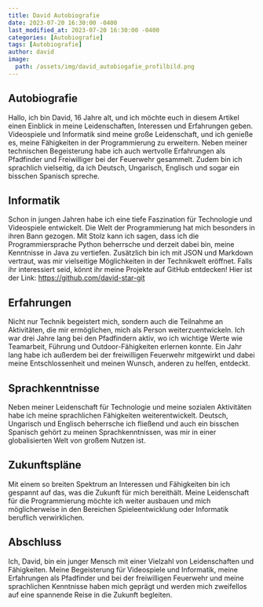 ```yaml
---
title: David Autobiografie
date: 2023-07-20 16:30:00 -0400
last_modified_at: 2023-07-20 16:30:00 -0400
categories: [Autobiografie]
tags: [Autobiografie]
author: david
image:
  path: /assets/img/david_autobiogafie_profilbild.png
---
```


## Autobiografie

Hallo, ich bin David, 16 Jahre alt, und ich möchte euch in diesem Artikel einen Einblick in meine Leidenschaften, Interessen und Erfahrungen geben. Videospiele und Informatik sind meine große Leidenschaft, und ich genieße es, meine Fähigkeiten in der Programmierung zu erweitern. Neben meiner technischen Begeisterung habe ich auch wertvolle Erfahrungen als Pfadfinder und Freiwilliger bei der Feuerwehr gesammelt. Zudem bin ich sprachlich vielseitig, da ich Deutsch, Ungarisch, Englisch und sogar ein bisschen Spanisch spreche.

## Informatik

Schon in jungen Jahren habe ich eine tiefe Faszination für Technologie und Videospiele entwickelt. Die Welt der Programmierung hat mich besonders in ihren Bann gezogen. Mit Stolz kann ich sagen, dass ich die Programmiersprache Python beherrsche und derzeit dabei bin, meine Kenntnisse in Java zu vertiefen. Zusätzlich bin ich mit JSON und Markdown vertraut, was mir vielseitige Möglichkeiten in der Technikwelt eröffnet.
Falls ihr interessiert seid, könnt ihr meine Projekte auf GitHub entdecken! Hier ist der Link: <https://github.com/david-star-git>

## Erfahrungen

Nicht nur Technik begeistert mich, sondern auch die Teilnahme an Aktivitäten, die mir ermöglichen, mich als Person weiterzuentwickeln. Ich war drei Jahre lang bei den Pfadfindern aktiv, wo ich wichtige Werte wie Teamarbeit, Führung und Outdoor-Fähigkeiten erlernen konnte. Ein Jahr lang habe ich außerdem bei der freiwilligen Feuerwehr mitgewirkt und dabei meine Entschlossenheit und meinen Wunsch, anderen zu helfen, entdeckt.

## Sprachkenntnisse

Neben meiner Leidenschaft für Technologie und meine sozialen Aktivitäten habe ich meine sprachlichen Fähigkeiten weiterentwickelt. Deutsch, Ungarisch und Englisch beherrsche ich fließend und auch ein bisschen Spanisch gehört zu meinen Sprachkenntnissen, was mir in einer globalisierten Welt von großem Nutzen ist.

## Zukunftspläne

Mit einem so breiten Spektrum an Interessen und Fähigkeiten bin ich gespannt auf das, was die Zukunft für mich bereithält. Meine Leidenschaft für die Programmierung möchte ich weiter ausbauen und mich möglicherweise in den Bereichen Spieleentwicklung oder Informatik beruflich verwirklichen.

## Abschluss

Ich, David, bin ein junger Mensch mit einer Vielzahl von Leidenschaften und Fähigkeiten. Meine Begeisterung für Videospiele und Informatik, meine Erfahrungen als Pfadfinder und bei der freiwilligen Feuerwehr und meine sprachlichen Kenntnisse haben mich geprägt und werden mich zweifellos auf eine spannende Reise in die Zukunft begleiten.
